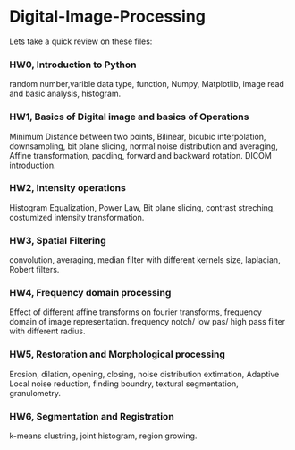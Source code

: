# Digital-Image-Processing
Lets take a quick review on these files:

### HW0, Introduction to Python
random number,varible data type, function, Numpy, Matplotlib, image read and basic analysis, histogram.

### HW1, Basics of Digital image and basics of Operations
Minimum Distance between two points, Bilinear, bicubic interpolation, downsampling, bit plane slicing, normal noise distribution and averaging, Affine transformation, padding, forward and backward rotation. DICOM introduction. 

### HW2, Intensity operations
Histogram Equalization, Power Law, Bit plane slicing, contrast streching, costumized intensity transformation.

### HW3, Spatial Filtering
convolution, averaging, median filter with different kernels size, laplacian, Robert filters.

### HW4, Frequency domain processing 
Effect of different affine transforms on fourier transforms, frequency domain of image representation. frequency notch/ low pas/ high pass filter with different radius.

### HW5, Restoration and Morphological processing
Erosion, dilation, opening, closing, noise distribution extimation, Adaptive Local noise reduction, finding boundry, textural segmentation, granulometry.

### HW6, Segmentation and Registration
k-means clustring, joint histogram, region growing.
